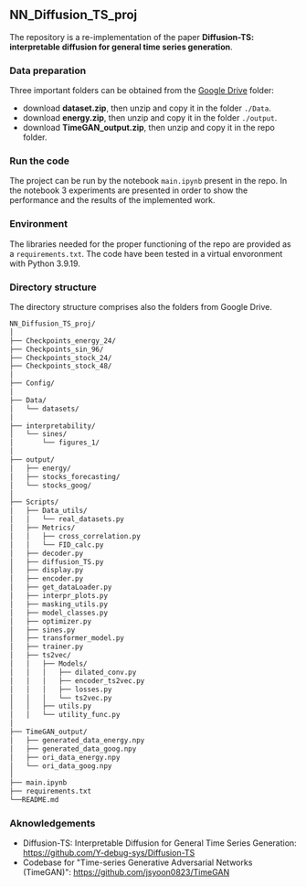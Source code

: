 ## NN_Diffusion_TS_proj
The repository is a re-implementation of the paper <b>Diffusion-TS: interpretable diffusion for general time series generation</b>.

### Data preparation
Three important folders can be obtained from the [Google Drive](https://drive.google.com/drive/folders/1YlfhfQs5-iQzQy4fS0zq-mzH9I_IMTWW?usp=sharing) folder:
- download <b>dataset.zip</b>, then unzip and copy it in the folder ```./Data```.
- download <b>energy.zip</b>, then unzip and copy it in the folder ```./output```.
- download <b>TimeGAN_output.zip</b>, then unzip and copy it in the repo folder. 

### Run the code
The project can be run by the notebook ```main.ipynb``` present in the repo. In the notebook 3 experiments are presented in order to show the performance and the results of the implemented work.

### Environment
The libraries needed for the proper functioning of the repo are provided as a ```requirements.txt```. 
The code have been tested in a virtual envoronment with Python 3.9.19.

### Directory structure
The directory structure comprises also the folders from Google Drive.
``` bash
NN_Diffusion_TS_proj/
│
├── Checkpoints_energy_24/
├── Checkpoints_sin_96/
├── Checkpoints_stock_24/
├── Checkpoints_stock_48/
│
├── Config/
│
├── Data/
│   └── datasets/
│
├── interpretability/
│   └── sines/
│       └── figures_1/
│
├── output/
│   ├── energy/
│   ├── stocks_forecasting/
│   └── stocks_goog/
│
├── Scripts/
│   ├── Data_utils/
│   │   └── real_datasets.py
│   ├── Metrics/
│   │   ├── cross_correlation.py
│   │   └── FID_calc.py
│   ├── decoder.py
│   ├── diffusion_TS.py
│   ├── display.py
│   ├── encoder.py
│   ├── get_dataLoader.py
│   ├── interpr_plots.py
│   ├── masking_utils.py
│   ├── model_classes.py
│   ├── optimizer.py
│   ├── sines.py
│   ├── transformer_model.py
│   ├── trainer.py
│   ├── ts2vec/
│   │   ├── Models/
│   │   │   ├── dilated_conv.py
│   │   │   ├── encoder_ts2vec.py
│   │   │   ├── losses.py
│   │   │   └── ts2vec.py
│   │   ├── utils.py
│   │   └── utility_func.py
│
├── TimeGAN_output/
│   ├── generated_data_energy.npy
│   ├── generated_data_goog.npy
│   ├── ori_data_energy.npy
│   └── ori_data_goog.npy
│
├── main.ipynb
├── requirements.txt
└──README.md
```

### Aknowledgements
- Diffusion-TS: Interpretable Diffusion for General Time Series Generation: https://github.com/Y-debug-sys/Diffusion-TS
- Codebase for "Time-series Generative Adversarial Networks (TimeGAN)": https://github.com/jsyoon0823/TimeGAN

